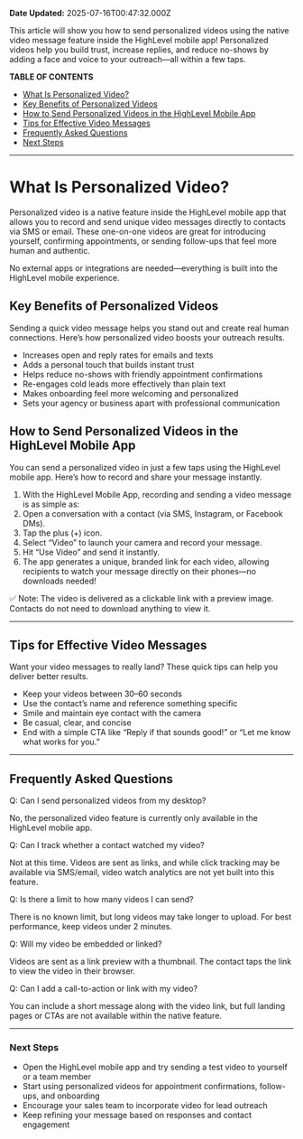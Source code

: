 **Date Updated:** 2025-07-16T00:47:32.000Z

This article will show you how to send personalized videos using the native video message feature inside the HighLevel mobile app! Personalized videos help you build trust, increase replies, and reduce no-shows by adding a face and voice to your outreach—all within a few taps.

**TABLE OF CONTENTS**

* [What Is Personalized Video?](#What-Is-Personalized-Video?)
* [Key Benefits of Personalized Videos](#Key-Benefits-of-Personalized-Videos)
* [How to Send Personalized Videos in the HighLevel Mobile App](#How-to-Send-Personalized-Videos-in-the-HighLevel-Mobile-App)
* [Tips for Effective Video Messages](#Tips-for-Effective-Video-Messages)
* [Frequently Asked Questions](#Frequently-Asked-Questions)
* [Next Steps](#Next-Steps)

  
---

# What Is Personalized Video?

Personalized video is a native feature inside the HighLevel mobile app that allows you to record and send unique video messages directly to contacts via SMS or email. These one-on-one videos are great for introducing yourself, confirming appointments, or sending follow-ups that feel more human and authentic.

No external apps or integrations are needed—everything is built into the HighLevel mobile experience.

## Key Benefits of Personalized Videos

Sending a quick video message helps you stand out and create real human connections. Here’s how personalized video boosts your outreach results.

* Increases open and reply rates for emails and texts
* Adds a personal touch that builds instant trust
* Helps reduce no-shows with friendly appointment confirmations
* Re-engages cold leads more effectively than plain text
* Makes onboarding feel more welcoming and personalized
* Sets your agency or business apart with professional communication

## How to Send Personalized Videos in the HighLevel Mobile App

You can send a personalized video in just a few taps using the HighLevel mobile app. Here’s how to record and share your message instantly.

1. With the HighLevel Mobile App, recording and sending a video message is as simple as:
2. Open a conversation with a contact (via SMS, Instagram, or Facebook DMs).
3. Tap the plus (+) icon.
4. Select “Video” to launch your camera and record your message.
5. Hit “Use Video” and send it instantly.
6. The app generates a unique, branded link for each video, allowing recipients to watch your message directly on their phones—no downloads needed!

✅ Note: The video is delivered as a clickable link with a preview image. Contacts do not need to download anything to view it.

---

## Tips for Effective Video Messages

Want your video messages to really land? These quick tips can help you deliver better results.

* Keep your videos between 30–60 seconds
* Use the contact’s name and reference something specific
* Smile and maintain eye contact with the camera
* Be casual, clear, and concise
* End with a simple CTA like “Reply if that sounds good!” or “Let me know what works for you.”

---

## Frequently Asked Questions

Q: Can I send personalized videos from my desktop?

No, the personalized video feature is currently only available in the HighLevel mobile app.

Q: Can I track whether a contact watched my video?

Not at this time. Videos are sent as links, and while click tracking may be available via SMS/email, video watch analytics are not yet built into this feature.

Q: Is there a limit to how many videos I can send?

There is no known limit, but long videos may take longer to upload. For best performance, keep videos under 2 minutes.

Q: Will my video be embedded or linked?

Videos are sent as a link preview with a thumbnail. The contact taps the link to view the video in their browser.

Q: Can I add a call-to-action or link with my video?

You can include a short message along with the video link, but full landing pages or CTAs are not available within the native feature.

---

### Next Steps

* Open the HighLevel mobile app and try sending a test video to yourself or a team member
* Start using personalized videos for appointment confirmations, follow-ups, and onboarding
* Encourage your sales team to incorporate video for lead outreach
* Keep refining your message based on responses and contact engagement

  